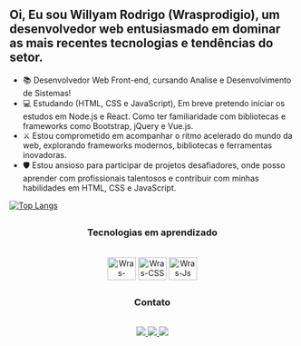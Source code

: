 ## Oi, Eu sou Willyam Rodrigo (Wrasprodigio), um desenvolvedor web entusiasmado em dominar as mais recentes tecnologias e tendências do setor. 

- 📚 Desenvolvedor Web Front-end, cursando Analise e Desenvolvimento de Sistemas!
- 💻 Estudando (HTML, CSS e JavaScript), Em breve pretendo iniciar os estudos em Node.js e React. Como ter familiaridade com bibliotecas e frameworks como Bootstrap, jQuery e Vue.js.
- ⚔️ Estou comprometido em acompanhar o ritmo acelerado do mundo da web, explorando frameworks modernos, bibliotecas e ferramentas inovadoras.
- 🛡️ Estou ansioso para participar de projetos desafiadores, onde posso aprender com profissionais talentosos e contribuir com minhas habilidades em HTML, CSS e JavaScript.

[![Top Langs](https://github-readme-stats.vercel.app/api/top-langs/?username=Wrasprodigio)](https://github.com/Wrasprodigio/github-readme-stats)

##
<div>
  <h3 align="center">Tecnologias em aprendizado</h3>
</div>
<div style="display inline_block" align="center"></br>
  <img align="center" alt="Wras-HTML" height="40" width="50" src="https://cdn.jsdelivr.net/gh/devicons/devicon/icons/html5/html5-original.svg" />
  <img align="center" alt="Wras-CSS" height="40" width="50" src="https://cdn.jsdelivr.net/gh/devicons/devicon/icons/css3/css3-original.svg" />
  <img align="center" alt="Wras-Js" height="40" width="50" src="https://cdn.jsdelivr.net/gh/devicons/devicon/icons/javascript/javascript-plain.svg" />
</div>

##
<div>
  <h3 align="center">Contato</h3>
</div>
<div style="display inline_block" align="center"></br>
  <a href="https://github.com/Wrasprodigio" target"_blank"><img src="https://img.shields.io/badge/GitHub-100000?style=for-the-badge&logo=github&logoColor=white" />
  <a href="https://www.linkedin.com/in/willyam-rodrigo/" target"_blank"><img src="https://img.shields.io/badge/LinkedIn-0077B5?style=for-the-badge&logo=linkedin&logoColor=white" />
  <a href="mailto:contatowras@gmail.com" target"_blank"><img src="https://img.shields.io/badge/Gmail-D14836?style=for-the-badge&logo=gmail&logoColor=white" />
</div>
